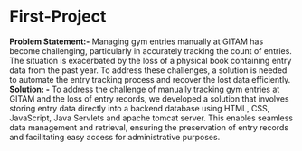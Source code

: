 # First-Project
**Problem Statement:-**
Managing gym entries manually at GITAM has become
challenging, particularly in accurately tracking the count of
entries. The situation is exacerbated by the loss of a physical
book containing entry data from the past year. To address these
challenges, a solution is needed to automate the entry tracking
process and recover the lost data efficiently.
**Solution: -**
To address the challenge of manually tracking gym entries at
GITAM and the loss of entry records, we developed a solution
that involves storing entry data directly into a backend database
using HTML, CSS, JavaScript, Java Servlets and apache tomcat server. This enables
seamless data management and retrieval, ensuring the
preservation of entry records and facilitating easy access for
administrative purposes.
